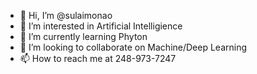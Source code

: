 - 👋 Hi, I’m @sulaimonao
- 👀 I’m interested in Artificial Intelligience
- 🌱 I’m currently learning Phyton
- 💞️ I’m looking to collaborate on Machine/Deep Learning
- 📫 How to reach me at 248-973-7247

<!---
sulaimonao/sulaimonao is a ✨ special ✨ repository because its `README.md` (this file) appears on your GitHub profile.
You can click the Preview link to take a look at your changes.
--->
